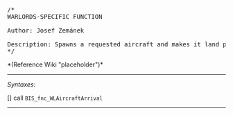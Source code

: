 <pre>/*
WARLORDS-SPECIFIC FUNCTION

Author: Josef Zemánek

Description: Spawns a requested aircraft and makes it land properly.
*/</pre>*(Reference Wiki "placeholder")*<!-- Remove this after fill-in -->


---
*Syntaxes:*

[] call `BIS_fnc_WLAircraftArrival`

---
